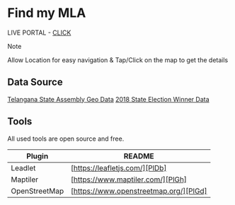 # Find my MLA
LIVE PORTAL - [CLICK](https://duni03.github.io/findmyMLA/)
> [!NOTE]
> Allow Location for easy navigation & Tap/Click on the map to get the details
## Data Source
[Telangana State Assembly Geo Data](https://data.telangana.gov.in/dataset/telangana-assembly-constituency-shape-files)
[2018 State Election Winner Data](https://www.myneta.info/telangana2018/index.php?action=show_winners&sort=default"])

## Tools

All used tools are open source and free.

| Plugin | README |
| ------ | ------ |
| Leadlet | [https://leafletjs.com/][PlDb] |
| Maptiler | [https://www.maptiler.com/][PlGh] |
| OpenStreetMap | [https://www.openstreetmap.org/][PlGd] |
